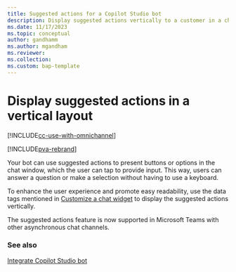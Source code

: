 ```yaml
---
title: Suggested actions for a Copilot Studio bot
description: Display suggested actions vertically to a customer in a chat widget.
ms.date: 11/17/2023
ms.topic: conceptual
author: gandhamm
ms.author: mgandham
ms.reviewer:
ms.collection:
ms.custom: bap-template
---
```


# Display suggested actions in a vertical layout

[!INCLUDE[cc-use-with-omnichannel](../../includes/cc-use-with-omnichannel.md)]

[!INCLUDE[pva-rebrand](../../includes/cc-pva-rebrand.md)]

Your bot can use suggested actions to present buttons or options in the chat window, which the user can tap to provide input. This way, users can answer a question or make a selection without having to use a keyboard.

To enhance the user experience and promote easy readability, use the data tags mentioned in [Customize a chat widget](customize-chat-widget.md) to display the suggested actions vertically.

The suggested actions feature is now supported in Microsoft Teams with other asynchronous chat channels.

### See also

[Integrate Copilot Studio bot](../administer/configure-bot-virtual-agent.md)  
